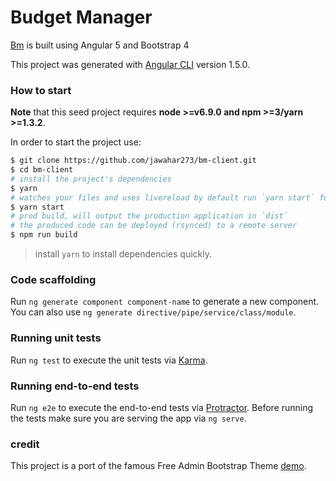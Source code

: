 # Budget Manager 

[Bm](https://jawahar273.github.io/bm-client/) is built using Angular 5 and Bootstrap 4


This project was generated with [Angular CLI](https://github.com/angular/angular-cli) version 1.5.0.


### How to start
**Note** that this seed project requires  **node >=v6.9.0 and npm >=3/yarn >=1.3.2**.

In order to start the project use:
```bash
$ git clone https://github.com/jawahar273/bm-client.git
$ cd bm-client
# install the project's dependencies
$ yarn
# watches your files and uses livereload by default run `yarn start` for a dev server. Navigate to `http://localhost:4200/`. The app will automatically reload if you change any of the source files.
$ yarn start
# prod build, will output the production application in `dist`
# the produced code can be deployed (rsynced) to a remote server
$ npm run build
```

> install `yarn` to install dependencies quickly.

### Code scaffolding

Run `ng generate component component-name` to generate a new component. You can also use `ng generate directive/pipe/service/class/module`.

### Running unit tests

Run `ng test` to execute the unit tests via [Karma](https://karma-runner.github.io).

### Running end-to-end tests

Run `ng e2e` to execute the end-to-end tests via [Protractor](http://www.protractortest.org/).
Before running the tests make sure you are serving the app via `ng serve`.

### credit

This project is a port of the famous Free Admin Bootstrap Theme [demo](http://rawgit.com/start-angular/SB-Admin-BS4-Angular-5/master/dist/).
